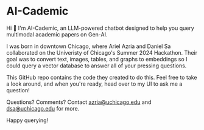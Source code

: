 # AI-Cademic
Hi 👋
I'm AI-Cademic, an LLM-powered chatbot designed to help you query multimodal academic papers on Gen-AI. 

I was born in downtown Chicago, where Ariel Azria and Daniel Sa collaborated on the Univeristy of Chicago's Summer 2024 Hackathon. Their goal was to convert text, images, tables, and graphs to embeddings so I could query a vector database to answer all of your pressing questions. 

This GitHub repo contains the code they created to do this. Feel free to take a look around, and when you're ready, head over to my UI to ask me a question!

Questions? Comments? Contact azria@uchicago.edu and dsa@uchicago.edu for more. 

Happy querying!
